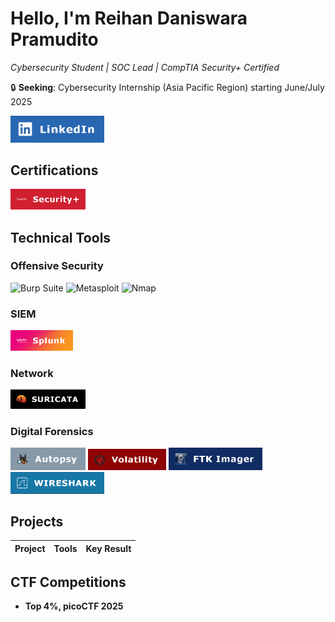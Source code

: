 # Hello, I'm Reihan Daniswara Pramudito  
*Cybersecurity Student | SOC Lead | CompTIA Security+ Certified*

🔒 **Seeking**: Cybersecurity Internship (Asia Pacific Region) starting June/July 2025

<a href="https://linkedin.com/in/reihan-daniswara/">
  <img src="https://github.com/ReihanPramudito/ReihanPramudito/blob/main/ImageAssets/linkedin.png?raw=true" width="150" alt="LinkedIn"/>
</a>

## Certifications
<div>
<a href="https://www.credly.com/badges/134605a6-dea1-48d6-8b88-16b9c1a3c348">
<img src="https://github.com/ReihanPramudito/ReihanPramudito/blob/main/ImageAssets/security+.png?raw=true" width="120" alt="Security+"/>
</a>
</div>

## Technical Tools

### Offensive Security
<div>
  <img src="https://img.shields.io/badge/Burp_Suite-Exploitation-red" alt="Burp Suite"/>  
  <img src="https://img.shields.io/badge/Metasploit-Payload_Development-red" alt="Metasploit"/>  
  <img src="https://img.shields.io/badge/Nmap-Network_Scanning-red" alt="Nmap"/>  
</div>

### SIEM
<div>
    <img src="https://github.com/ReihanPramudito/ReihanPramudito/blob/main/ImageAssets/splunk.png?raw=true" width="100" alt="Splunk"/>
</div>

### Network
<div>
    <img src="https://github.com/ReihanPramudito/ReihanPramudito/blob/main/ImageAssets/suricata.png?raw=true" width="120" alt="Suricata"/>
</div>

### Digital Forensics

<div>
    <img src="https://github.com/ReihanPramudito/ReihanPramudito/blob/main/ImageAssets/autopsy.png?raw=true" width="120" alt="Autopsy"/>
    <img src="https://github.com/ReihanPramudito/ReihanPramudito/blob/main/ImageAssets/volatility.png?raw=true" width="125" alt="Volatility"/>
    <img src="https://github.com/ReihanPramudito/ReihanPramudito/blob/main/ImageAssets/ftkimager.png?raw=true" width="150" alt="FTK Imager"/>
    <img src="https://github.com/ReihanPramudito/ReihanPramudito/blob/main/ImageAssets/wireshark.png?raw=true" width="150" alt="Wireshark"/>
</div>


## Projects

| Project | Tools | Key Result |  
|---------|-------|------------|  

## CTF Competitions
- **Top 4%, picoCTF 2025**  
